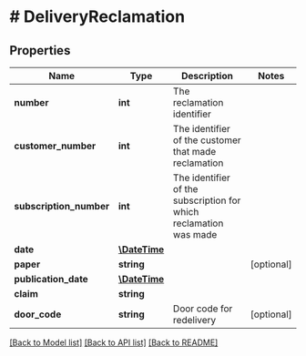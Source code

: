 # # DeliveryReclamation

## Properties

Name | Type | Description | Notes
------------ | ------------- | ------------- | -------------
**number** | **int** | The reclamation identifier | 
**customer_number** | **int** | The identifier of the customer that made reclamation | 
**subscription_number** | **int** | The identifier of the subscription for which reclamation was made | 
**date** | [**\DateTime**](\DateTime.md) |  | 
**paper** | **string** |  | [optional] 
**publication_date** | [**\DateTime**](\DateTime.md) |  | 
**claim** | **string** |  | 
**door_code** | **string** | Door code for redelivery | [optional] 

[[Back to Model list]](../../README.md#documentation-for-models) [[Back to API list]](../../README.md#documentation-for-api-endpoints) [[Back to README]](../../README.md)


